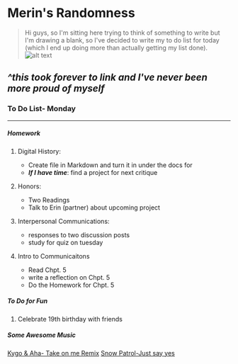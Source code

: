 # Merin's Randomness
>Hi guys, so I'm sitting here trying to think of something to write but I'm drawing a blank, so I've decided to write my to do list for today (which I end up doing more than actually getting my list done). 
 ![alt text](https://encrypted-tbn0.gstatic.com/images?q=tbn:ANd9GcRS867E6LvXrldoBVSGrQH-ATxrTTvXHqyplSQ4y0xM0iJAc8pH "Laughing at his victims")
 
 *^this took forever to link and I've never been more proud of myself*
---
### **To Do List- Monday**
---
 ##### *Homework*
 1. Digital History:
    *  Create file in Markdown and turn it in under the docs for
    *  ***If I have time***: find a project for next critique

2. Honors:
   * Two Readings
   * Talk to Erin (partner) about upcoming project
3. Interpersonal Communications:
   * responses to two discussion posts
   * study for quiz on tuesday
4. Intro to Communicaitons
   * Read Chpt. 5
   * write a reflection on Chpt. 5
   * Do the Homework for Chpt. 5 

##### *To Do for Fun*
1. Celebrate 19th birthday with friends
##### *Some Awesome Music*
[Kygo & Aha- Take on me Remix](https://www.youtube.com/watch?v=dIK81cpOXYg)
[Snow Patrol-Just say yes](https://www.youtube.com/watch?v=vW1hv37imjw&list=RDMMvW1hv37imjw)
